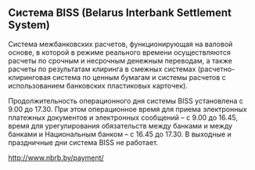 ## Система BISS (Belarus Interbank Settlement System)

Cистема межбанковских расчетов, функционирующая на валовой основе, в которой в режиме реального времени осуществляются расчеты по срочным и несрочным денежным переводам, а также расчеты по результатам клиринга в смежных системах (расчетно-клиринговая система по ценным бумагам и системы расчетов с использованием банковских пластиковых карточек).

Продолжительность операционного дня системы BISS установлена с 9.00 до 17.30. При этом операционное время для приема электронных платежных документов и электронных сообщений – с 9.00 до 16.45, время для урегулирования обязательств между банками и между банками и Национальным банком – с 16.45 до 17.30. В выходные и праздничные дни система BISS не работает.

http://www.nbrb.by/payment/